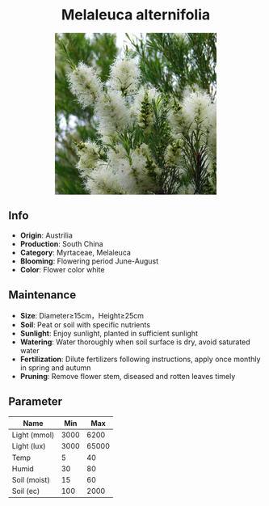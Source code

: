 <h1 align='center'>Melaleuca alternifolia</h1>
<p align="center">
    <img 
        align='center'
        width='320'
        src="../images/melaleuca alternifolia.png" 
        alt='Melaleuca alternifolia' />
</p>

## Info

 - **Origin**: Austrilia
 - **Production**: South China
 - **Category**: Myrtaceae, Melaleuca
 - **Blooming**: Flowering period June-August
 - **Color**: Flower color white

## Maintenance

 - **Size**: Diameter≥15cm，Height≥25cm
 - **Soil**: Peat or soil with specific nutrients
 - **Sunlight**: Enjoy sunlight, planted in sufficient sunlight
 - **Watering**: Water thoroughly when soil surface is dry, avoid saturated water
 - **Fertilization**: Dilute fertilizers following instructions, apply once monthly in spring and autumn
 - **Pruning**: Remove flower stem, diseased and rotten leaves timely

## Parameter

| Name         | Min  | Max   |
|--------------|------|-------|
| Light (mmol) | 3000 | 6200  |
| Light (lux)  | 3000 | 65000 |
| Temp         | 5    | 40    |
| Humid        | 30   | 80    |
| Soil (moist) | 15   | 60    |
| Soil (ec)    | 100  | 2000  |